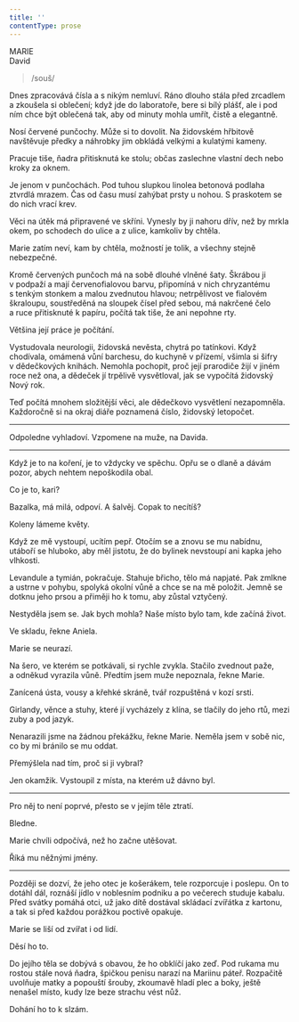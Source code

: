 ```yaml
---
title: ''
contentType: prose
---
```


MARIE  
David

> /souš/

Dnes zpracovává čísla a s nikým nemluví. Ráno dlouho stála před zrcadlem a zkoušela si oblečení; když jde do laboratoře, bere si bílý plášť, ale i pod ním chce být oblečená tak, aby od minuty mohla umřít, čistě a elegantně.

Nosí červené punčochy. Může si to dovolit. Na židovském hřbitově navštěvuje předky a náhrobky jim obkládá velkými a kulatými kameny.

Pracuje tiše, ňadra přitisknutá ke stolu; občas zaslechne vlastní dech nebo kroky za oknem.

Je jenom v punčochách. Pod tuhou slupkou linolea betonová podlaha ztvrdlá mrazem. Čas od času musí zahýbat prsty u nohou. S praskotem se do nich vrací krev.

Věci na útěk má připravené ve skříni. Vynesly by ji nahoru dřív, než by mrkla okem, po schodech do ulice a z ulice, kamkoliv by chtěla.

Marie zatím neví, kam by chtěla, možností je tolik, a všechny stejně nebezpečné.

Kromě červených punčoch má na sobě dlouhé vlněné šaty. Škrábou ji v podpaží a mají červenofialovou barvu, připomíná v nich chryzantému s tenkým stonkem a malou zvednutou hlavou; netrpělivost ve fialovém škraloupu, soustředěná na sloupek čísel před sebou, má nakrčené čelo a ruce přitisknuté k papíru, počítá tak tiše, že ani nepohne rty.

Většina její práce je počítání.

Vystudovala neurologii, židovská nevěsta, chytrá po tatínkovi. Když chodívala, omámená vůní barchesu, do kuchyně v přízemí, všimla si šifry v dědečkových knihách. Nemohla pochopit, proč její prarodiče žijí v jiném roce než ona, a dědeček jí trpělivě vysvětloval, jak se vypočítá židovský Nový rok.

Teď počítá mnohem složitější věci, ale dědečkovo vysvětlení nezapomněla. Každoročně si na okraj diáře poznamená číslo, židovský letopočet.

* * *

Odpoledne vyhladoví. Vzpomene na muže, na Davida.

* * *

Když je to na koření, je to vždycky ve spěchu. Opřu se o dlaně a dávám pozor, abych nehtem nepoškodila obal.

Co je to, kari?

Bazalka, má milá, odpoví. A šalvěj. Copak to necítíš?

Koleny lámeme květy.

Když ze mě vystoupí, ucítím pepř. Otočím se a znovu se mu nabídnu, utáboří se hluboko, aby měl jistotu, že do bylinek nevstoupí ani kapka jeho vlhkosti.

Levandule a tymián, pokračuje. Stahuje břicho, tělo má napjaté. Pak zmlkne a ustrne v pohybu, spolyká okolní vůně a chce se na mě položit. Jemně se dotknu jeho prsou a přiměji ho k tomu, aby zůstal vztyčený.

Nestyděla jsem se. Jak bych mohla? Naše místo bylo tam, kde začíná život.

Ve skladu, řekne Aniela.

Marie se neurazí.

Na šero, ve kterém se potkávali, si rychle zvykla. Stačilo zvednout paže, a odněkud vyrazila vůně. Předtím jsem muže nepoznala, řekne Marie.

Zanícená ústa, vousy a křehké skráně, tvář rozpuštěná v kozí srsti.

Girlandy, věnce a stuhy, které jí vycházely z klína, se tlačily do jeho rtů, mezi zuby a pod jazyk.

Nenarazili jsme na žádnou překážku, řekne Marie. Neměla jsem v sobě nic, co by mi bránilo se mu oddat.

Přemýšlela nad tím, proč si ji vybral?

Jen okamžik. Vystoupil z místa, na kterém už dávno byl.

* * *

Pro něj to není poprvé, přesto se v jejím těle ztratí.

Bledne.

Marie chvíli odpočívá, než ho začne utěšovat.

Říká mu něžnými jmény.

* * *

Později se dozví, že jeho otec je košerákem, tele rozporcuje i poslepu. On to dotáhl dál, roznáší jídlo v noblesním podniku a po večerech studuje kabalu. Před svátky pomáhá otci, už jako dítě dostával skládací zvířátka z kartonu, a tak si před každou porážkou poctivě opakuje.

Marie se liší od zvířat i od lidí.

Děsí ho to.

Do jejího těla se dobývá s obavou, že ho obklíčí jako zeď. Pod rukama mu rostou stále nová ňadra, špičkou penisu narazí na Mariinu páteř. Rozpačitě uvolňuje matky a popouští šrouby, zkoumavě hladí plec a boky, ještě nenašel místo, kudy lze beze strachu vést nůž.

Dohání ho to k slzám.
